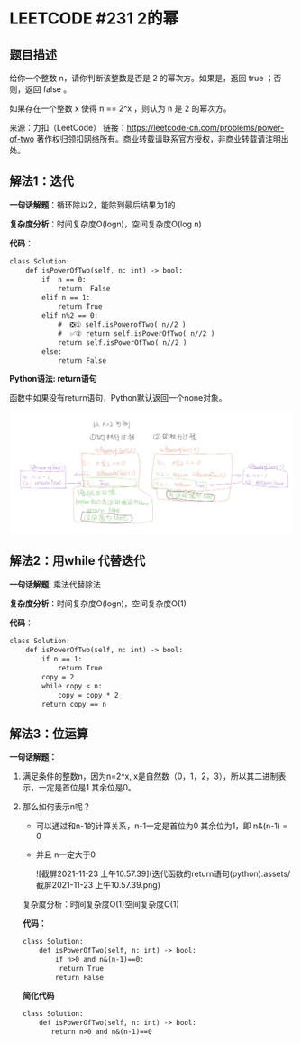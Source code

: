 # LEETCODE #231     2的幂

## 题目描述

给你一个整数 n，请你判断该整数是否是 2 的幂次方。如果是，返回 true ；否则，返回 false 。

如果存在一个整数 x 使得 n == 2^x ，则认为 n 是 2 的幂次方。

来源：力扣（LeetCode）
链接：https://leetcode-cn.com/problems/power-of-two
著作权归领扣网络所有。商业转载请联系官方授权，非商业转载请注明出处。

## 解法1：迭代

**一句话解题**：循环除以2，能除到最后结果为1的

**复杂度分析**：时间复杂度O(logn)，空间复杂度O(log n)

**代码**：

```python3
class Solution:
    def isPowerOfTwo(self, n: int) -> bool:
        if  n == 0:
            return  False
        elif n == 1:
            return True
        elif n%2 == 0:
            #  ❎① self.isPowerofTwo( n//2 )
            #  ✅② return self.isPowerOfTwo( n//2 )
            return self.isPowerOfTwo( n//2 )     
        else:
            return False
```

**Python语法:  return语句**

函数中如果没有return语句，Python默认返回一个none对象。



![python迭代中的return语句1](迭代函数的return语句(python).assets/python迭代中的return语句1.jpg)

## 解法2：用while 代替迭代

**一句话解题**: 乘法代替除法

**复杂度分析**：时间复杂度O(logn)，空间复杂度O(1)

**代码**：

```python3
class Solution:
    def isPowerOfTwo(self, n: int) -> bool:
        if n == 1:
            return True
        copy = 2
        while copy < n:
            copy = copy * 2
        return copy == n
```

## 解法3：位运算

**一句话解题：**

1. 满足条件的整数n，因为n=2^x,  x是自然数（0，1，2，3），所以其二进制表示，一定是首位是1 其余位是0。

2. 那么如何表示n呢？

   - 可以通过和n-1的计算关系，n-1一定是首位为0 其余位为1，即 n&(n-1) = 0

   - 并且 n一定大于0

     ![截屏2021-11-23 上午10.57.39](迭代函数的return语句(python).assets/截屏2021-11-23 上午10.57.39.png)

   复杂度分析：时间复杂度O(1)空间复杂度O(1)

   **代码：**

   ```
   class Solution:
       def isPowerOfTwo(self, n: int) -> bool:
           if n>0 and n&(n-1)==0:
           	return True
           return False
   ```

   **简化代码**

   ```
   class Solution:
       def isPowerOfTwo(self, n: int) -> bool:
          return n>0 and n&(n-1)==0
   ```

   